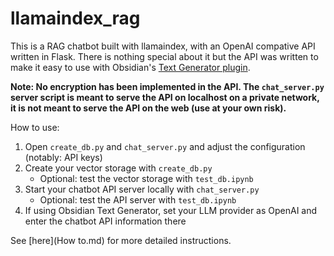 # llamaindex_rag
This is a RAG chatbot built with llamaindex, with an OpenAI compative API written in Flask. There is nothing special about it but the API was written to make it easy to use with Obsidian's [Text Generator plugin](https://github.com/nhaouari/obsidian-textgenerator-plugin).

**Note: No encryption has been implemented in the API. The `chat_server.py` server script is meant to serve the API on localhost on a private network, it is not meant to serve the API on the web (use at your own risk).**

How to use:

1. Open `create_db.py` and `chat_server.py` and adjust the configuration (notably: API keys)
2. Create your vector storage with `create_db.py`
   - Optional: test the vector storage with `test_db.ipynb`
3. Start your chatbot API server locally with `chat_server.py`
   - Optional: test the API server with `test_db.ipynb`
4. If using Obsidian Text Generator, set your LLM provider as OpenAI and enter the chatbot API information there

See [here](How to.md) for more detailed instructions.    
